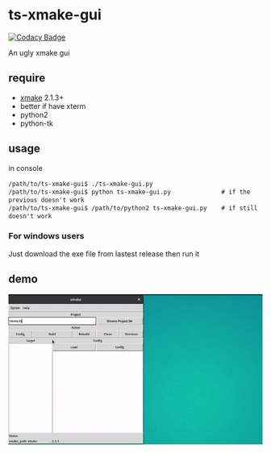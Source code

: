 # ts-xmake-gui

[![Codacy Badge](https://api.codacy.com/project/badge/Grade/3e71f53ba7774984929858de3490f1d9)](https://www.codacy.com/app/TitanSnow/ts-xmake-gui?utm_source=github.com&utm_medium=referral&utm_content=TitanSnow/ts-xmake-gui&utm_campaign=badger)

An ugly xmake gui

## require

* [xmake](https://github.com/tboox/xmake) 2.1.3+
* better if have xterm
* python2
* python-tk

## usage
in console
```
/path/to/ts-xmake-gui$ ./ts-xmake-gui.py
/path/to/ts-xmake-gui$ python ts-xmake-gui.py              # if the previous doesn't work
/path/to/ts-xmake-gui$ /path/to/python2 ts-xmake-gui.py    # if still doesn't work
```

### For windows users
Just download the exe file from lastest release then run it

## demo
![demo.gif](docs/demo.gif)

